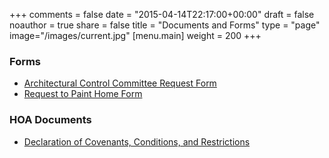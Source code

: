 +++
comments = false
date = "2015-04-14T22:17:00+00:00"
draft = false
noauthor = true
share = false
title = "Documents and Forms"
type = "page"
image="/images/current.jpg"
[menu.main]
weight = 200
+++

### Forms
* [Architectural Control Committee Request Form](/docs/ACC_Request_Form_2017.docx)
* [Request to Paint Home Form](/docs/Request_to_Paint_Home_Form.pdf)

### HOA Documents
* [Declaration of Covenants, Conditions, and Restrictions](/docs/Recorded_CCRs.pdf)

